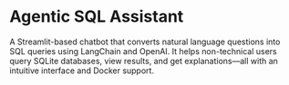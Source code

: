 # Agentic SQL Assistant
A Streamlit-based chatbot that converts natural language questions into SQL queries using LangChain and OpenAI. It helps non-technical users query SQLite databases, view results, and get explanations—all with an intuitive interface and Docker support.
